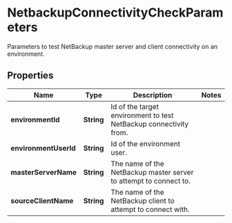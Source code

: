 

# NetbackupConnectivityCheckParameters

Parameters to test NetBackup master server and client connectivity on an environment.

## Properties

| Name | Type | Description | Notes |
|------------ | ------------- | ------------- | -------------|
|**environmentId** | **String** | Id of the target environment to test NetBackup connectivity from. |  |
|**environmentUserId** | **String** | Id of the environment user. |  |
|**masterServerName** | **String** | The name of the NetBackup master server to attempt to connect to. |  |
|**sourceClientName** | **String** | The name of the NetBackup client to attempt to connect with. |  |



